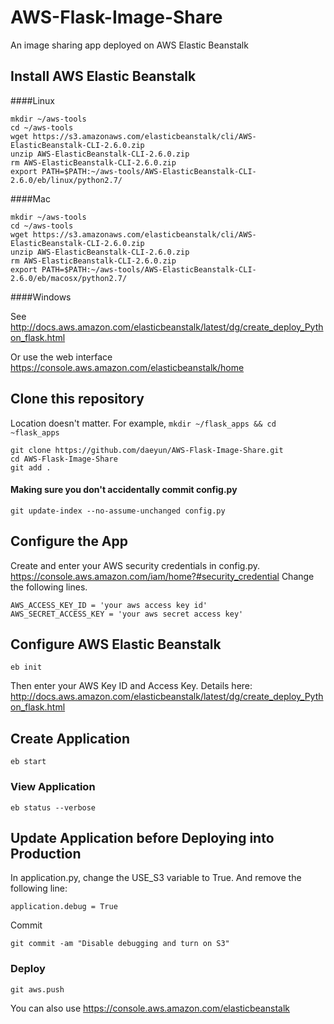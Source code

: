 AWS-Flask-Image-Share
=====================

An image sharing app deployed on AWS Elastic Beanstalk

## Install AWS Elastic Beanstalk

####Linux

```
mkdir ~/aws-tools
cd ~/aws-tools
wget https://s3.amazonaws.com/elasticbeanstalk/cli/AWS-ElasticBeanstalk-CLI-2.6.0.zip
unzip AWS-ElasticBeanstalk-CLI-2.6.0.zip
rm AWS-ElasticBeanstalk-CLI-2.6.0.zip
export PATH=$PATH:~/aws-tools/AWS-ElasticBeanstalk-CLI-2.6.0/eb/linux/python2.7/
```

####Mac

```
mkdir ~/aws-tools
cd ~/aws-tools
wget https://s3.amazonaws.com/elasticbeanstalk/cli/AWS-ElasticBeanstalk-CLI-2.6.0.zip
unzip AWS-ElasticBeanstalk-CLI-2.6.0.zip
rm AWS-ElasticBeanstalk-CLI-2.6.0.zip
export PATH=$PATH:~/aws-tools/AWS-ElasticBeanstalk-CLI-2.6.0/eb/macosx/python2.7/
```

####Windows

See http://docs.aws.amazon.com/elasticbeanstalk/latest/dg/create_deploy_Python_flask.html

Or use the web interface https://console.aws.amazon.com/elasticbeanstalk/home

## Clone this repository

Location doesn't matter. For example, `mkdir ~/flask_apps && cd ~flask_apps`

```
git clone https://github.com/daeyun/AWS-Flask-Image-Share.git
cd AWS-Flask-Image-Share
git add .
```

#### Making sure you don't accidentally commit config.py

```
git update-index --no-assume-unchanged config.py
```

## Configure the App

Create and enter your AWS security credentials in config.py. https://console.aws.amazon.com/iam/home?#security_credential
Change the following lines.

```
AWS_ACCESS_KEY_ID = 'your aws access key id'
AWS_SECRET_ACCESS_KEY = 'your aws secret access key'
```

## Configure AWS Elastic Beanstalk

```
eb init
```

Then enter your AWS Key ID and Access Key. Details here: http://docs.aws.amazon.com/elasticbeanstalk/latest/dg/create_deploy_Python_flask.html

## Create Application

```
eb start
```

### View Application

```
eb status --verbose
```


## Update Application before Deploying into Production

In application.py, change the USE_S3 variable to True.
And remove the following line:

```
application.debug = True
```

Commit

```
git commit -am "Disable debugging and turn on S3"
```

### Deploy

```
git aws.push
```

You can also use https://console.aws.amazon.com/elasticbeanstalk
